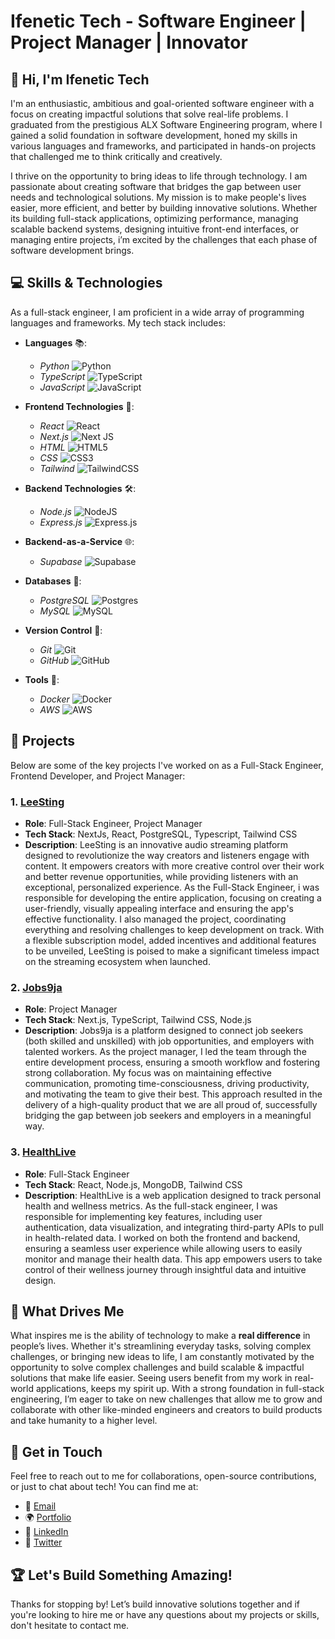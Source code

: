 # Ifenetic Tech - Software Engineer | Project Manager | Innovator

## 👋 Hi, I'm Ifenetic Tech

I'm an enthusiastic, ambitious and goal-oriented software engineer with a focus on creating impactful solutions that solve real-life problems. I graduated from the prestigious ALX Software Engineering program, where I gained a solid foundation in software development, honed my skills in various languages and frameworks, and participated in hands-on projects that challenged me to think critically and creatively.

I thrive on the opportunity to bring ideas to life through technology. I am passionate about creating software that bridges the gap between user needs and technological solutions. My mission is to make people's lives easier, more efficient, and better by building innovative solutions. Whether its building full-stack applications, optimizing performance, managing scalable backend systems, designing intuitive front-end interfaces, or managing entire projects, i’m excited by the challenges that each phase of software development brings.

## 💻 Skills & Technologies

As a full-stack engineer, I am proficient in a wide array of programming languages and frameworks. My tech stack includes:

- **Languages** 📚:
  + *Python* ![Python](https://img.shields.io/badge/python-3670A0?style=for-the-badge&logo=python&logoColor=ffdd54)
  + *TypeScript* ![TypeScript](https://img.shields.io/badge/typescript-%23007ACC.svg?style=for-the-badge&logo=typescript&logoColor=white)
  + *JavaScript* ![JavaScript](https://img.shields.io/badge/javascript-%23323330.svg?style=for-the-badge&logo=javascript&logoColor=%23F7DF1E)

- **Frontend Technologies** 🎨:
  + *React* ![React](https://img.shields.io/badge/react-%2320232a.svg?style=for-the-badge&logo=react&logoColor=%2361DAFB)
  + *Next.js* ![Next JS](https://img.shields.io/badge/Next-black?style=for-the-badge&logo=next.js&logoColor=white)
  + *HTML* ![HTML5](https://img.shields.io/badge/html5-%23E34F26.svg?style=for-the-badge&logo=html5&logoColor=white)
  + *CSS* ![CSS3](https://img.shields.io/badge/css3-%231572B6.svg?style=for-the-badge&logo=css3&logoColor=white)
  + *Tailwind* ![TailwindCSS](https://img.shields.io/badge/tailwindcss-%2338B2AC.svg?style=for-the-badge&logo=tailwind-css&logoColor=white)

- **Backend Technologies** 🛠️:
  + *Node.js* ![NodeJS](https://img.shields.io/badge/node.js-6DA55F?style=for-the-badge&logo=node.js&logoColor=white)
  + *Express.js* ![Express.js](https://img.shields.io/badge/Express.js-%23404d59.svg?style=for-the-badge&logo=express&logoColor=white)

- **Backend-as-a-Service** 🌐:
  + *Supabase* ![Supabase](https://img.shields.io/badge/Supabase-3ECF8E?style=for-the-badge&logo=supabase&logoColor=white)

- **Databases** 💾:
  + *PostgreSQL* ![Postgres](https://img.shields.io/badge/postgres-%23316192.svg?style=for-the-badge&logo=postgresql&logoColor=white) 
  + *MySQL* ![MySQL](https://img.shields.io/badge/mysql-4479A1.svg?style=for-the-badge&logo=mysql&logoColor=white)

- **Version Control** 🔄:
  + *Git* ![Git](https://img.shields.io/badge/git-%23F05033.svg?style=for-the-badge&logo=git&logoColor=white)
  + *GitHub* ![GitHub](https://img.shields.io/badge/github-%23121011.svg?style=for-the-badge&logo=github&logoColor=white)

- **Tools** 🔧:
  + *Docker* ![Docker](https://img.shields.io/badge/docker-%230db7ed.svg?style=for-the-badge&logo=docker&logoColor=white)
  + *AWS* ![AWS](https://img.shields.io/badge/AWS-%23FF9900.svg?style=for-the-badge&logo=amazon-aws&logoColor=white)

## 🌟 Projects

Below are some of the key projects I've worked on as a Full-Stack Engineer, Frontend Developer, and Project Manager:

### 1. **[LeeSting](leesting-as-app.vercel.app)**
   - **Role**: Full-Stack Engineer, Project Manager
   - **Tech Stack**: NextJs, React, PostgreSQL, Typescript, Tailwind CSS
   - **Description**: LeeSting is an innovative audio streaming platform designed to revolutionize the way creators and listeners engage with content. It empowers creators with more creative control over their work and better revenue opportunities, while providing listeners with an exceptional, personalized experience. As the Full-Stack Engineer, i was responsible for developing the entire application, focusing on creating a user-friendly, visually appealing interface and ensuring the app's effective functionality.  I also managed the project, coordinating everything and resolving challenges to keep development on track. With a flexible subscription model, added incentives and additional features to be unveiled, LeeSting is poised to make a significant timeless impact on the streaming ecosystem when launched.

### 2. **[Jobs9ja](jobs9ja.vercel.app)**
   - **Role**: Project Manager
   - **Tech Stack**: Next.js, TypeScript, Tailwind CSS, Node.js
   - **Description**: Jobs9ja is a platform designed to connect job seekers (both skilled and unskilled) with job opportunities, and employers with talented workers. As the project manager, I led the team through the entire development process, ensuring a smooth workflow and fostering strong collaboration. My focus was on maintaining effective communication, promoting time-consciousness, driving productivity, and motivating the team to give their best. This approach resulted in the delivery of a high-quality product that we are all proud of, successfully bridging the gap between job seekers and employers in a meaningful way.

### 3. **[HealthLive](liveathy.vercel.app)**
   - **Role**: Full-Stack Engineer
   - **Tech Stack**: React, Node.js, MongoDB, Tailwind CSS
   - **Description**: HealthLive is a web application designed to track personal health and wellness metrics. As the full-stack engineer, I was responsible for implementing key features, including user authentication, data visualization, and integrating third-party APIs to pull in health-related data. I worked on both the frontend and backend, ensuring a seamless user experience while allowing users to easily monitor and manage their health data. This app empowers users to take control of their wellness journey through insightful data and intuitive design.

## 🎯 What Drives Me

What inspires me is the ability of technology to make a **real difference** in people’s lives. Whether it's streamlining everyday tasks, solving complex challenges, or bringing new ideas to life, I am constantly motivated by the opportunity to solve complex challenges and build scalable & impactful solutions that make life easier. Seeing users benefit from my work in real-world applications, keeps my spirit up. With a strong foundation in full-stack engineering, I’m eager to take on new challenges that allow me to grow and collaborate with other like-minded engineers and creators to build products and take humanity to a higher level.

## 🔗 Get in Touch

Feel free to reach out to me for collaborations, open-source contributions, or just to chat about tech! You can find me at:

- 📧 [Email](inehpaul@gmail.com)
- 🌍 [Portfolio](www.bit.ly/PaulIneh)
- 🔗 [LinkedIn](www.linkedin.com/in/paul-ineh)
- 💬 [Twitter](www.twitter.com/IfeneticTech)

## 🏆 Let's Build Something Amazing!

Thanks for stopping by! Let’s build innovative solutions together and if you're looking to hire me or have any questions about my projects or skills, don't hesitate to contact me.
